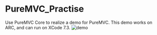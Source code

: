 # PureMVC_Practise
Use PureMVC Core to realize a demo for PureMVC.
This demo works on ARC, and can run on XCode 7.3.
![demo](http://upload-images.jianshu.io/upload_images/2340489-1921e40dfb5aa466.png?imageMogr2/auto-orient/strip%7CimageView2/2)

